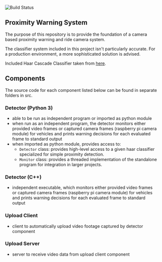 ![Build Status](https://github.com/hrichharms/theia/actions/workflows/integrate.yml/badge.svg)


## Proximity Warning System

The purpose of this repository is to provide the foundation of a camera based proximity warning and ride camera system.

The classifier system included in this project isn't particularly accurate. For a production environment, a more sophisticated solution is advised.

Included Haar Cascade Classifier taken from [here](https://github.com/AdityaPai2398/Vehicle-And-Pedestrian-Detection-Using-Haar-Cascades).

## Components

The source code for each component listed below can be found in separate folders in src.

### Detector (Python 3)
- able to be run as independent program or imported as python module
- when run as an independent program, the detector monitors either provided video frames or captured camera frames (raspberry pi camera module) for vehicles and prints warning decisions for each evaluated frame to standard output
- when imported as python module, provides access to:
    - `Detector` class: provides high-level access to a given haar classifier specialized for simple proximity detection.
    - `Monitor` class: provides a threaded implementation of the standalone program for integration in larger projects.

### Detector (C++)
- independent executable, which monitors either provided video frames or captured camera frames (raspberry pi camera module) for vehicles and prints warning decisions for each evaluated frame to standard output

### Upload Client
- client to automatically upload video footage captured by detector component

### Upload Server
- server to receive video data from upload client component
